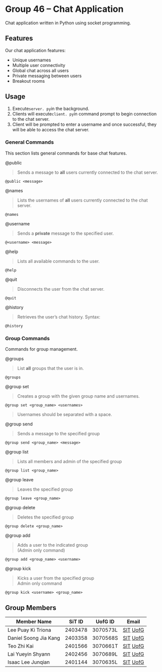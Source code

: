 # Group 46 – Chat Application
Chat application written in Python using socket programming.

## Features 
Our chat application features:
-	Unique usernames
-	Multiple user connectivity
-	Global chat across all users
-	Private messaging between users
-	Breakout rooms 

## Usage
 1. Execute`server. py`in the background.
 2. Clients will execute`client. py`in command prompt to begin connection to the chat server.
 3. Client will be prompted to enter a username and once successful, they will be able to access the chat server.

### General Commands	
This section lists general commands for base chat features.  
  
@public
> Sends a message to **all** users currently connected to the chat server.
```
@public <message>
```

@names
> Lists the usernames of **all** users currently connected to the chat server.
```
@names
```

@username
> Sends a **private** message to the specified user.
```
@<username> <message>
```

@help
> Lists all available commands to the user.
```
@help
```

@quit
> Disconnects the user from the chat server.
```
@quit
```

@history
> Retrieves the user’s chat history.
Syntax:
```
@history
```

### Group Commands
Commands for group management.  
  
@groups
> List **all** groups that the user is in.
```
@groups
```

@group set
> Creates a group with the given group name and usernames.
```
@group set <group_name> <usernames>
```
> Usernames should be separated with a space.

@group send
> Sends a message to the specified group
```
@group send <group_name> <message>
```

@group list 
> Lists all members and admin of the specified group
```
@group list <group_name>
```

@group leave
> Leaves the specified group
```
@group leave <group_name>
```

@group delete
> Deletes the specified group
```
@group delete <group_name>
```

@group add
> Adds a user to the indicated group  
> (Admin only command)
```
@group add <group_name> <username>
```

@group kick
> Kicks a user from the specified group  
> Admin only command
```
@group kick <username> <group_name>
```




## Group Members
  
| Member Name | SiT ID | UofG ID | Email |
| --- | --- | --- | --- |
| Lee Puay Ki Triona | 2403478 | 3070573L | [SIT](2403478@sit.singaporetech.edu.sg) [UofG](3070573L@student.gla.ac.uk) |
| Daniel Soong Jia Kang | 2403358 | 3070568S | [SIT](2403358@sit.singaporetech.edu.sg) [UofG](3070568S@student.gla.ac.uk) |
| Teo Zhi Kai | 2401566 | 3070661T | [SIT](2401566@sit.singaporetech.edu.sg) [UofG](3070661T@student.gla.ac.uk) |
| Lai Yueyin Shyann | 2402456 | 3070689L | [SIT](2402456@sit.singaporetech.edu.sg) [UofG](3070689L@student.gla.ac.uk) |
| Isaac Lee Junqian | 2401144 | 3070635L | [SIT](2401144@sit.singaporetech.edu.sg) [UofG](3070635L@student.gla.ac.uk) |


